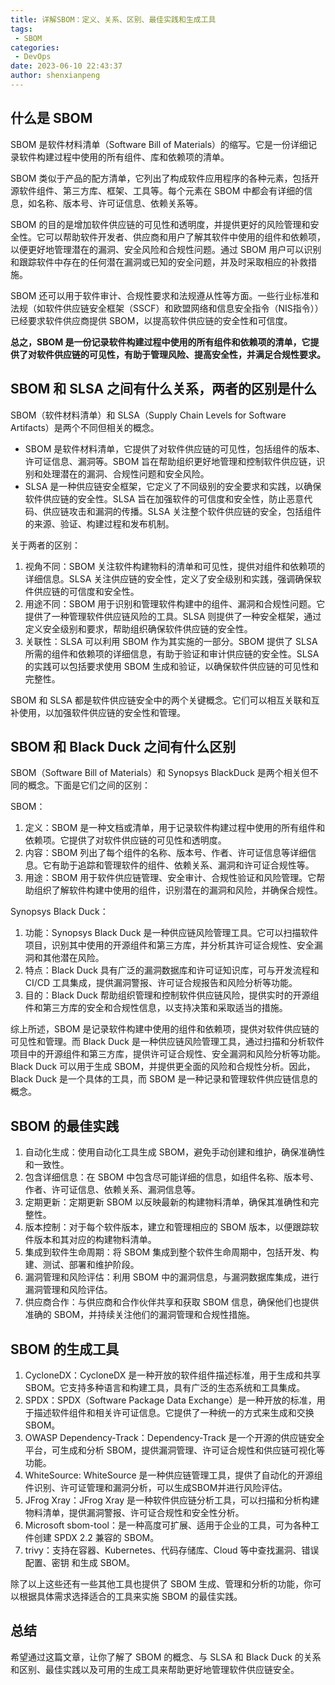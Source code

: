 ```yaml
---
title: 详解SBOM：定义、关系、区别、最佳实践和生成工具
tags:
 - SBOM 
categories:
 - DevOps
date: 2023-06-10 22:43:37
author: shenxianpeng
---
```


## 什么是 SBOM

SBOM 是软件材料清单（Software Bill of Materials）的缩写。它是一份详细记录软件构建过程中使用的所有组件、库和依赖项的清单。

SBOM 类似于产品的配方清单，它列出了构成软件应用程序的各种元素，包括开源软件组件、第三方库、框架、工具等。每个元素在 SBOM 中都会有详细的信息，如名称、版本号、许可证信息、依赖关系等。

SBOM 的目的是增加软件供应链的可见性和透明度，并提供更好的风险管理和安全性。它可以帮助软件开发者、供应商和用户了解其软件中使用的组件和依赖项，以便更好地管理潜在的漏洞、安全风险和合规性问题。通过 SBOM 用户可以识别和跟踪软件中存在的任何潜在漏洞或已知的安全问题，并及时采取相应的补救措施。

SBOM 还可以用于软件审计、合规性要求和法规遵从性等方面。一些行业标准和法规（如软件供应链安全框架（SSCF）和欧盟网络和信息安全指令（NIS指令））已经要求软件供应商提供 SBOM，以提高软件供应链的安全性和可信度。

**总之，SBOM 是一份记录软件构建过程中使用的所有组件和依赖项的清单，它提供了对软件供应链的可见性，有助于管理风险、提高安全性，并满足合规性要求。**

## SBOM 和 SLSA 之间有什么关系，两者的区别是什么

SBOM（软件材料清单）和 SLSA（Supply Chain Levels for Software Artifacts）是两个不同但相关的概念。

* SBOM 是软件材料清单，它提供了对软件供应链的可见性，包括组件的版本、许可证信息、漏洞等。SBOM 旨在帮助组织更好地管理和控制软件供应链，识别和处理潜在的漏洞、合规性问题和安全风险。
* SLSA 是一种供应链安全框架，它定义了不同级别的安全要求和实践，以确保软件供应链的安全性。SLSA 旨在加强软件的可信度和安全性，防止恶意代码、供应链攻击和漏洞的传播。SLSA 关注整个软件供应链的安全，包括组件的来源、验证、构建过程和发布机制。

关于两者的区别：

1. 视角不同：SBOM 关注软件构建物料的清单和可见性，提供对组件和依赖项的详细信息。SLSA 关注供应链的安全性，定义了安全级别和实践，强调确保软件供应链的可信度和安全性。
2. 用途不同：SBOM 用于识别和管理软件构建中的组件、漏洞和合规性问题。它提供了一种管理软件供应链风险的工具。SLSA 则提供了一种安全框架，通过定义安全级别和要求，帮助组织确保软件供应链的安全性。
3. 关联性：SLSA 可以利用 SBOM 作为其实施的一部分。SBOM 提供了 SLSA 所需的组件和依赖项的详细信息，有助于验证和审计供应链的安全性。SLSA 的实践可以包括要求使用 SBOM 生成和验证，以确保软件供应链的可见性和完整性。

SBOM 和 SLSA 都是软件供应链安全中的两个关键概念。它们可以相互关联和互补使用，以加强软件供应链的安全性和管理。

## SBOM 和 Black Duck 之间有什么区别

SBOM（Software Bill of Materials）和 Synopsys BlackDuck 是两个相关但不同的概念。下面是它们之间的区别：

SBOM：
1. 定义：SBOM 是一种文档或清单，用于记录软件构建过程中使用的所有组件和依赖项。它提供了对软件供应链的可见性和透明度。
2. 内容：SBOM 列出了每个组件的名称、版本号、作者、许可证信息等详细信息。它有助于追踪和管理软件的组件、依赖关系、漏洞和许可证合规性等。
3. 用途：SBOM 用于软件供应链管理、安全审计、合规性验证和风险管理。它帮助组织了解软件构建中使用的组件，识别潜在的漏洞和风险，并确保合规性。

Synopsys Black Duck：
1. 功能：Synopsys Black Duck 是一种供应链风险管理工具。它可以扫描软件项目，识别其中使用的开源组件和第三方库，并分析其许可证合规性、安全漏洞和其他潜在风险。
2. 特点：Black Duck 具有广泛的漏洞数据库和许可证知识库，可与开发流程和 CI/CD 工具集成，提供漏洞警报、许可证合规报告和风险分析等功能。
3. 目的：Black Duck 帮助组织管理和控制软件供应链风险，提供实时的开源组件和第三方库的安全和合规性信息，以支持决策和采取适当的措施。

综上所述，SBOM 是记录软件构建中使用的组件和依赖项，提供对软件供应链的可见性和管理。而 Black Duck 是一种供应链风险管理工具，通过扫描和分析软件项目中的开源组件和第三方库，提供许可证合规性、安全漏洞和风险分析等功能。Black Duck 可以用于生成 SBOM，并提供更全面的风险和合规性分析。因此，Black Duck 是一个具体的工具，而 SBOM 是一种记录和管理软件供应链信息的概念。

## SBOM 的最佳实践

1. 自动化生成：使用自动化工具生成 SBOM，避免手动创建和维护，确保准确性和一致性。
2. 包含详细信息：在 SBOM 中包含尽可能详细的信息，如组件名称、版本号、作者、许可证信息、依赖关系、漏洞信息等。
3. 定期更新：定期更新 SBOM 以反映最新的构建物料清单，确保其准确性和完整性。
4. 版本控制：对于每个软件版本，建立和管理相应的 SBOM 版本，以便跟踪软件版本和其对应的构建物料清单。
5. 集成到软件生命周期：将 SBOM 集成到整个软件生命周期中，包括开发、构建、测试、部署和维护阶段。
6. 漏洞管理和风险评估：利用 SBOM 中的漏洞信息，与漏洞数据库集成，进行漏洞管理和风险评估。
7. 供应商合作：与供应商和合作伙伴共享和获取 SBOM 信息，确保他们也提供准确的 SBOM，并持续关注他们的漏洞管理和合规性措施。

## SBOM 的生成工具

1. CycloneDX：CycloneDX 是一种开放的软件组件描述标准，用于生成和共享 SBOM。它支持多种语言和构建工具，具有广泛的生态系统和工具集成。
2. SPDX：SPDX（Software Package Data Exchange）是一种开放的标准，用于描述软件组件和相关许可证信息。它提供了一种统一的方式来生成和交换SBOM。
3. OWASP Dependency-Track：Dependency-Track 是一个开源的供应链安全平台，可生成和分析 SBOM，提供漏洞管理、许可证合规性和供应链可视化等功能。
4. WhiteSource: WhiteSource 是一种供应链管理工具，提供了自动化的开源组件识别、许可证管理和漏洞分析，可以生成SBOM并进行风险评估。
5. JFrog Xray：JFrog Xray 是一种软件供应链分析工具，可以扫描和分析构建物料清单，提供漏洞警报、许可证合规性和安全性分析。
6. Microsoft sbom-tool：是一种高度可扩展、适用于企业的工具，可为各种工件创建 SPDX 2.2 兼容的 SBOM。
7. trivy：支持在容器、Kubernetes、代码存储库、Cloud 等中查找漏洞、错误配置、密钥 和生成 SBOM。

除了以上这些还有一些其他工具也提供了 SBOM 生成、管理和分析的功能，你可以根据具体需求选择适合的工具来实施 SBOM 的最佳实践。

## 总结

希望通过这篇文章，让你了解了 SBOM 的概念、与 SLSA 和 Black Duck 的关系和区别、最佳实践以及可用的生成工具来帮助更好地管理软件供应链安全。